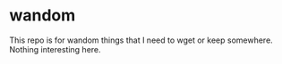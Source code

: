 # wandom
This repo is for wandom things that I need to wget or keep somewhere. Nothing interesting here. 

